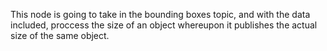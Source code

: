 This node is going to take in the bounding boxes topic, and with the data included, proccess the size of an object whereupon it publishes the actual size of the same object.